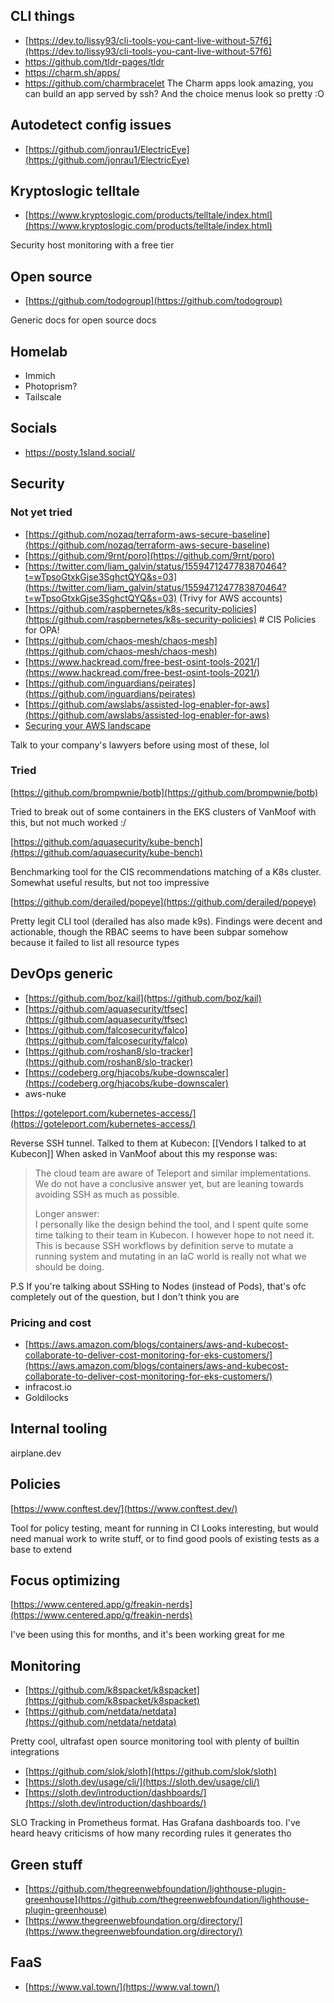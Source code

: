 ## CLI things
* [https://dev.to/lissy93/cli-tools-you-cant-live-without-57f6](https://dev.to/lissy93/cli-tools-you-cant-live-without-57f6)
* https://github.com/tldr-pages/tldr
* https://charm.sh/apps/
* https://github.com/charmbracelet
The Charm apps look amazing, you can build an app served by ssh? And the choice menus look so pretty :O

## Autodetect config issues
* [https://github.com/jonrau1/ElectricEye](https://github.com/jonrau1/ElectricEye)

## Kryptoslogic telltale
* [https://www.kryptoslogic.com/products/telltale/index.html](https://www.kryptoslogic.com/products/telltale/index.html)

Security host monitoring with a free tier

## Open source
* [https://github.com/todogroup](https://github.com/todogroup)

Generic docs for open source docs


## Homelab
* Immich
* Photoprism?
* Tailscale

## Socials
* https://posty.1sland.social/

## Security
### Not yet tried
* [https://github.com/nozaq/terraform-aws-secure-baseline](https://github.com/nozaq/terraform-aws-secure-baseline)
* [https://github.com/9rnt/poro](https://github.com/9rnt/poro)
* [https://twitter.com/liam_galvin/status/1559471247783870464?t=wTpsoGtxkGjse3SghctQYQ&s=03](https://twitter.com/liam_galvin/status/1559471247783870464?t=wTpsoGtxkGjse3SghctQYQ&s=03) (Trivy for AWS accounts)
* [https://github.com/raspbernetes/k8s-security-policies](https://github.com/raspbernetes/k8s-security-policies) # CIS Policies for OPA!
* [https://github.com/chaos-mesh/chaos-mesh](https://github.com/chaos-mesh/chaos-mesh)
* [https://www.hackread.com/free-best-osint-tools-2021/](https://www.hackread.com/free-best-osint-tools-2021/)
* [https://github.com/inguardians/peirates](https://github.com/inguardians/peirates)
* [https://github.com/awslabs/assisted-log-enabler-for-aws](https://github.com/awslabs/assisted-log-enabler-for-aws)
* [Securing your AWS landscape](https://www.chrisfarris.com/post/aws-ir)

Talk to your company's lawyers before using most of these, lol

### Tried

[https://github.com/brompwnie/botb](https://github.com/brompwnie/botb)

Tried to break out of some containers in the EKS clusters of VanMoof with this, but not much worked :/ 

[https://github.com/aquasecurity/kube-bench](https://github.com/aquasecurity/kube-bench)

Benchmarking tool for the CIS recommendations matching of a K8s cluster.
Somewhat useful results, but not too impressive

[https://github.com/derailed/popeye](https://github.com/derailed/popeye)

Pretty legit CLI tool (derailed has also made k9s). Findings were decent and actionable, though the RBAC seems to have been subpar somehow because it failed to list all resource types

## DevOps generic

* [https://github.com/boz/kail](https://github.com/boz/kail)
* [https://github.com/aquasecurity/tfsec](https://github.com/aquasecurity/tfsec)
* [https://github.com/falcosecurity/falco](https://github.com/falcosecurity/falco)
* [https://github.com/roshan8/slo-tracker](https://github.com/roshan8/slo-tracker)
* [https://codeberg.org/hjacobs/kube-downscaler](https://codeberg.org/hjacobs/kube-downscaler)
* aws-nuke


[https://goteleport.com/kubernetes-access/](https://goteleport.com/kubernetes-access/)  

Reverse SSH tunnel. Talked to them at Kubecon:  [[Vendors I talked to at Kubecon]]
When asked in VanMoof about this my response was:
> The cloud team are aware of Teleport and similar implementations. We do not have a conclusive answer yet, but are leaning towards avoiding SSH as much as possible.
> 
> Longer answer:  
I personally like the design behind the tool, and I spent quite some time talking to their team in Kubecon. I however hope to not need it. This is because SSH workflows by definition serve to mutate a running system and mutating in an IaC world is really not what we should be doing.
> 
P.S If you're talking about SSHing to Nodes (instead of Pods), that's ofc completely out of the question, but I don't think you are

### Pricing and cost
* [https://aws.amazon.com/blogs/containers/aws-and-kubecost-collaborate-to-deliver-cost-monitoring-for-eks-customers/](https://aws.amazon.com/blogs/containers/aws-and-kubecost-collaborate-to-deliver-cost-monitoring-for-eks-customers/)
* infracost.io
* Goldilocks

## Internal tooling
airplane.dev

## Policies

[https://www.conftest.dev/](https://www.conftest.dev/)

Tool for policy testing, meant for running in CI
Looks interesting, but would need manual work to write stuff,
or to find good pools of existing tests as a base to extend

## Focus optimizing
[https://www.centered.app/g/freakin-nerds](https://www.centered.app/g/freakin-nerds)

I've been using this for months, and it's been working great for me

## Monitoring
* [https://github.com/k8spacket/k8spacket](https://github.com/k8spacket/k8spacket)
* [https://github.com/netdata/netdata](https://github.com/netdata/netdata)

Pretty cool, ultrafast open source monitoring tool with plenty of builtin integrations

* [https://github.com/slok/sloth](https://github.com/slok/sloth)
* [https://sloth.dev/usage/cli/](https://sloth.dev/usage/cli/)
* [https://sloth.dev/introduction/dashboards/](https://sloth.dev/introduction/dashboards/)

SLO Tracking in Prometheus format. Has Grafana dashboards too. I've heard heavy criticisms of how many recording rules it generates tho

## Green stuff
* [https://github.com/thegreenwebfoundation/lighthouse-plugin-greenhouse](https://github.com/thegreenwebfoundation/lighthouse-plugin-greenhouse)
* [https://www.thegreenwebfoundation.org/directory/](https://www.thegreenwebfoundation.org/directory/)

## FaaS
* [https://www.val.town/](https://www.val.town/)